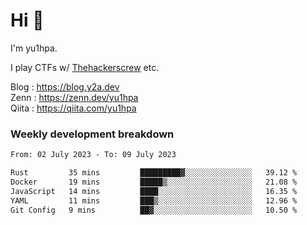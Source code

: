 # Hi 👋

I'm yu1hpa.

I play CTFs w/ [Thehackerscrew](https://www.thehackerscrew.team/) etc.

Blog : https://blog.y2a.dev  
Zenn : https://zenn.dev/yu1hpa  
Qiita : https://qiita.com/yu1hpa  

### Weekly development breakdown

<!--START_SECTION:waka-->

```txt
From: 02 July 2023 - To: 09 July 2023

Rust         35 mins         █████████▓░░░░░░░░░░░░░░░   39.12 %
Docker       19 mins         █████▒░░░░░░░░░░░░░░░░░░░   21.08 %
JavaScript   14 mins         ████░░░░░░░░░░░░░░░░░░░░░   16.35 %
YAML         11 mins         ███▒░░░░░░░░░░░░░░░░░░░░░   12.96 %
Git Config   9 mins          ██▓░░░░░░░░░░░░░░░░░░░░░░   10.50 %
```

<!--END_SECTION:waka-->

